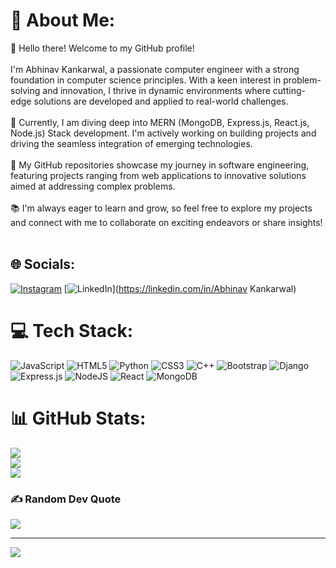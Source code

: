 # 💫 About Me:
👋 Hello there! Welcome to my GitHub profile!<br><br>I'm Abhinav Kankarwal, a passionate computer engineer with a strong foundation in computer science principles. With a keen interest in problem-solving and innovation, I thrive in dynamic environments where cutting-edge solutions are developed and applied to real-world challenges.<br><br>🚀 Currently, I am diving deep into MERN (MongoDB, Express.js, React.js, Node.js) Stack development. I'm actively working on building projects and driving the seamless integration of emerging technologies.<br><br>🔧 My GitHub repositories showcase my journey in software engineering, featuring projects ranging from web applications to innovative solutions aimed at addressing complex problems.<br><br>📚 I'm always eager to learn and grow, so feel free to explore my projects and connect with me to collaborate on exciting endeavors or share insights!<br><br>


## 🌐 Socials:
[![Instagram](https://img.shields.io/badge/Instagram-%23E4405F.svg?logo=Instagram&logoColor=white)](https://instagram.com/abhinav_002_k) [![LinkedIn](https://img.shields.io/badge/LinkedIn-%230077B5.svg?logo=linkedin&logoColor=white)](https://linkedin.com/in/Abhinav Kankarwal) 

# 💻 Tech Stack:
![JavaScript](https://img.shields.io/badge/javascript-%23323330.svg?style=for-the-badge&logo=javascript&logoColor=%23F7DF1E) ![HTML5](https://img.shields.io/badge/html5-%23E34F26.svg?style=for-the-badge&logo=html5&logoColor=white) ![Python](https://img.shields.io/badge/python-3670A0?style=for-the-badge&logo=python&logoColor=ffdd54) ![CSS3](https://img.shields.io/badge/css3-%231572B6.svg?style=for-the-badge&logo=css3&logoColor=white) ![C++](https://img.shields.io/badge/c++-%2300599C.svg?style=for-the-badge&logo=c%2B%2B&logoColor=white) ![Bootstrap](https://img.shields.io/badge/bootstrap-%238511FA.svg?style=for-the-badge&logo=bootstrap&logoColor=white) ![Django](https://img.shields.io/badge/django-%23092E20.svg?style=for-the-badge&logo=django&logoColor=white) ![Express.js](https://img.shields.io/badge/express.js-%23404d59.svg?style=for-the-badge&logo=express&logoColor=%2361DAFB) ![NodeJS](https://img.shields.io/badge/node.js-6DA55F?style=for-the-badge&logo=node.js&logoColor=white) ![React](https://img.shields.io/badge/react-%2320232a.svg?style=for-the-badge&logo=react&logoColor=%2361DAFB) ![MongoDB](https://img.shields.io/badge/MongoDB-%234ea94b.svg?style=for-the-badge&logo=mongodb&logoColor=white)
# 📊 GitHub Stats:
![](https://github-readme-stats.vercel.app/api?username=abhinav002k&theme=dark&hide_border=false&include_all_commits=false&count_private=false)<br/>
![](https://github-readme-streak-stats.herokuapp.com/?user=abhinav002k&theme=dark&hide_border=false)<br/>
![](https://github-readme-stats.vercel.app/api/top-langs/?username=abhinav002k&theme=dark&hide_border=false&include_all_commits=false&count_private=false&layout=compact)

### ✍️ Random Dev Quote
![](https://quotes-github-readme.vercel.app/api?type=horizontal&theme=radical)

---
[![](https://visitcount.itsvg.in/api?id=abhinav002k&icon=0&color=0)](https://visitcount.itsvg.in)

<!-- Proudly created with GPRM ( https://gprm.itsvg.in ) -->
